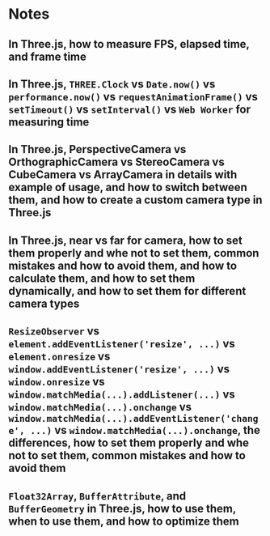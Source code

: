 # Notes

## In Three.js, how to measure FPS, elapsed time, and frame time

## In Three.js, `THREE.Clock` vs `Date.now()` vs `performance.now()` vs `requestAnimationFrame()` vs `setTimeout()` vs `setInterval()` vs `Web Worker` for measuring time

## In Three.js, PerspectiveCamera vs OrthographicCamera vs StereoCamera vs CubeCamera vs ArrayCamera in details with example of usage, and how to switch between them, and how to create a custom camera type in Three.js

## In Three.js, near vs far for camera, how to set them properly and whe not to set them, common mistakes and how to avoid them, and how to calculate them, and how to set them dynamically, and how to set them for different camera types

## `ResizeObserver` vs `element.addEventListener('resize', ...)` vs `element.onresize` vs `window.addEventListener('resize', ...)` vs `window.onresize` vs `window.matchMedia(...).addListener(...)` vs `window.matchMedia(...).onchange` vs `window.matchMedia(...).addEventListener('change', ...)` vs `window.matchMedia(...).onchange`, the differences, how to set them properly and whe not to set them, common mistakes and how to avoid them

## `Float32Array`, `BufferAttribute`, and `BufferGeometry` in Three.js, how to use them, when to use them, and how to optimize them
